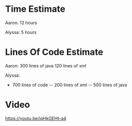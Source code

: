 # Time Estimate
Aaron: 12 hours

Alyssa: 5 hours
       

# Lines Of Code Estimate
Aaron: 300 lines of java
       120 lines of xml

Alyssa:
- 700 lines of code
-- 200 lines of xml 
-- 500 lines of java

# Video 
https://youtu.be/jqHkGEHt-a4
